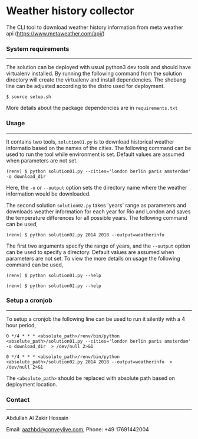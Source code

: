 # Weather history collector

The CLI tool to download weather history information from meta weather api (https://www.metaweather.com/api/)


### System requirements
-----------------------

The solution can be deployed with usual python3 dev tools and should have virtualenv installed. By running the following command from the solution directory will create the virtualenv and install dependencies. The shebang line can be adjusted according to the distro used for deployment.

```
$ source setup.sh
```


More details about the package dependencies are in ```requirements.txt```


### Usage
----------

It contains two tools, ```solution01.py``` is to download historical weather informatio based on the names of the cities. The following command can be used to run the tool while environment is set. Default values are assumed when parameters are not set.

```
(renv) $ python solution01.py --cities='london berlin paris amsterdam' -o download_dir
```


Here, the ```-o``` or ```--output``` option sets the directory name where the weather information would be downloaded.


The second solution ```solution02.py``` takes 'years' range as parameters and downloads weather information for each year for Rio and London and saves the temperature differences for all possible years. The following command can be used,

```
(renv) $ python solution02.py 2014 2018 --output=weatherinfo
```


The first two arguments specify the range of years, and the ```--output``` option can be used to specify a directory. Default values are assumed when parameters are not set. To view the more details on usage the following command can be used,


```
(renv) $ python solution01.py --help
```


```
(renv) $ python solution02.py --help
```



### Setup a cronjob
-------------------

To setup a cronjob the following line can be used to run it silently with a 4 hour period,

```
0 */4 * * * <absolute_path>/renv/bin/python <absolute_path>/solution01.py --cities='london berlin paris amsterdam' -o download_dir  > /dev/null 2>&1
```


```
0 */4 * * * <absolute_path>/renv/bin/python <absolute_path>/solution02.py 2014 2018 --output=weatherinfo  > /dev/null 2>&1
```


The ```<absolute_path>``` should be replaced with absolute path based on deployment location.




### Contact
-----------

Abdullah Al Zakir Hossain

Email: aazhbd@conveylive.com, Phone: +49 17691442004


